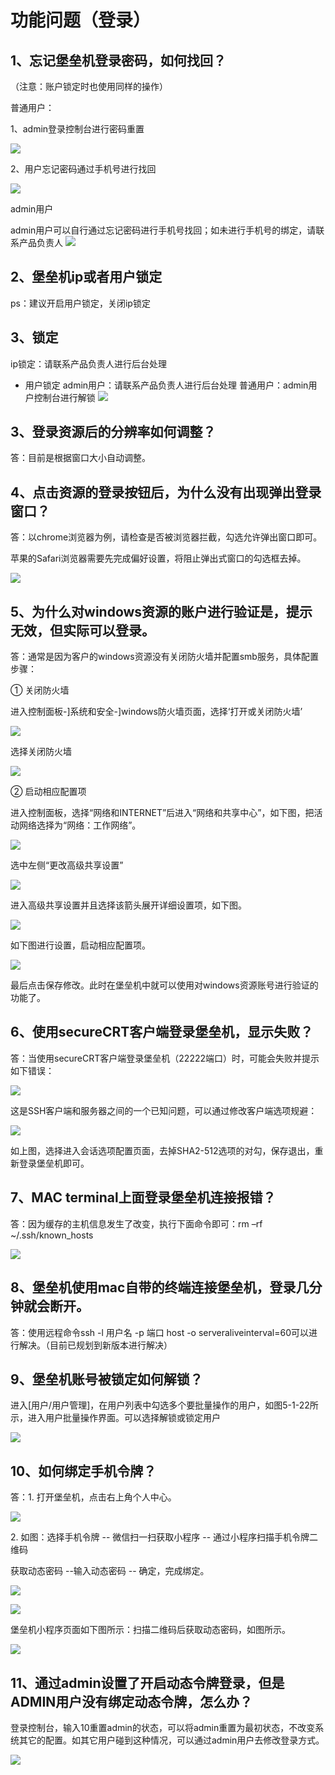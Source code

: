 

# 功能问题（登录）

## 1、忘记堡垒机登录密码，如何找回？

（注意：账户锁定时也使用同样的操作）

普通用户：

1、admin登录控制台进行密码重置

![](/images/faq_super/忘记密码-运维人员.png)
     
2、用户忘记密码通过手机号进行找回

![](/images/faq_super/forget.png)

 admin用户

admin用户可以自行通过忘记密码进行手机号找回；如未进行手机号的绑定，请联系产品负责人
![](/images/faq_super/forget.png)

  
## 2、堡垒机ip或者用户锁定

ps：建议开启用户锁定，关闭ip锁定

## 3、锁定

ip锁定：请联系产品负责人进行后台处理

* 用户锁定
admin用户：请联系产品负责人进行后台处理
普通用户：admin用户控制台进行解锁
![](/images/faq_super/userlock.png)


## 3、登录资源后的分辨率如何调整？

答：目前是根据窗口大小自动调整。

## 4、点击资源的登录按钮后，为什么没有出现弹出登录窗口？

答：以chrome浏览器为例，请检查是否被浏览器拦截，勾选允许弹出窗口即可。

苹果的Safari浏览器需要先完成偏好设置，将阻止弹出式窗口的勾选框去掉。

![](/images/faq_super/登录资源2.png)

## 5、为什么对windows资源的账户进行验证是，提示无效，但实际可以登录。

答：通常是因为客户的windows资源没有关闭防火墙并配置smb服务，具体配置步骤：

① 关闭防火墙

进入控制面板-\]系统和安全-\]windows防火墙页面，选择‘打开或关闭防火墙’

![](/images/faq_super/关闭防火墙.png)

选择关闭防火墙

![](/images/faq_super/关闭防火墙2.png)

② 启动相应配置项

进入控制面板，选择“网络和INTERNET”后进入“网络和共享中心”，如下图，把活动网络选择为“网络：工作网络”。

![](/images/faq_super/工作网络.png)

选中左侧“更改高级共享设置”

![](/images/faq_super/图片6.png)

进入高级共享设置并且选择该箭头展开详细设置项，如下图。

![](/images/faq_super/图片7.png)

如下图进行设置，启动相应配置项。

![](/images/faq_super/图片8.png)

最后点击保存修改。此时在堡垒机中就可以使用对windows资源账号进行验证的功能了。

## 6、使用secureCRT客户端登录堡垒机，显示失败？

答：当使用secureCRT客户端登录堡垒机（22222端口）时，可能会失败并提示如下错误：

![](/images/faq_super/图片9.png)

这是SSH客户端和服务器之间的一个已知问题，可以通过修改客户端选项规避：

![](/images/faq_super/图片10.png)

如上图，选择进入会话选项配置页面，去掉SHA2-512选项的对勾，保存退出，重新登录堡垒机即可。

## 7、MAC terminal上面登录堡垒机连接报错？

答：因为缓存的主机信息发生了改变，执行下面命令即可：rm –rf \~/.ssh/known\_hosts

![](/images/faq_super/图片11.png)

## 8、堡垒机使用mac自带的终端连接堡垒机，登录几分钟就会断开。

答：使用远程命令ssh -l 用户名 -p 端口 host -o
serveraliveinterval=60可以进行解决。（目前已规划到新版本进行解决）

## 9、堡垒机账号被锁定如何解锁？

进入\[用户/用户管理\]，在用户列表中勾选多个要批量操作的用户，如图5-1-22所示，进入用户批量操作界面。可以选择解锁或锁定用户

![](/images/faq_super/批量操作.png)

## 10、如何绑定手机令牌？

答：1. 打开堡垒机，点击右上角个人中心。

![](/images/faq_super/个人中心.png)

2. 如图：选择手机令牌 -- 微信扫一扫获取小程序 -- 通过小程序扫描手机令牌二维码

获取动态密码 --输入动态密码 -- 确定，完成绑定。

![](/images/faq_super/手机令牌.png)

![](/images/faq_super/令牌.png)

堡垒机小程序页面如下图所示：扫描二维码后获取动态密码，如图所示。

![](/images/faq_super/动态密码.png)

## 11、通过admin设置了开启动态令牌登录，但是ADMIN用户没有绑定动态令牌，怎么办？

登录控制台，输入10重置admin的状态，可以将admin重置为最初状态，不改变系统其它的配置。如其它用户碰到这种情况，可以通过admin用户去修改登录方式。

![](/images/faq_super/重置admin.png)
